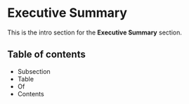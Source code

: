 # Executive Summary

This is the intro section for the **Executive Summary** section.

## Table of contents

- Subsection
- Table
- Of
- Contents